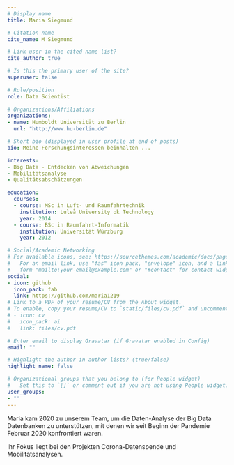```yaml
---
# Display name
title: Maria Siegmund

# Citation name
cite_name: M Siegmund

# Link user in the cited name list?
cite_author: true

# Is this the primary user of the site?
superuser: false

# Role/position
role: Data Scientist
 
# Organizations/Affiliations
organizations:
- name: Humboldt Universität zu Berlin
  url: "http://www.hu-berlin.de"

# Short bio (displayed in user profile at end of posts)
bio: Meine Forschungsinteressen beinhalten ...

interests:
- Big Data - Entdecken von Abweichungen
- Mobilitätsanalyse
- Qualitätsabschätzungen

education:
  courses:
  - course: MSc in Luft- und Raumfahrtechnik
    institution: Luleå University ok Technology
    year: 2014
  - course: BSc in Raumfahrt-Informatik
    institution: Universität Würzburg
    year: 2012

# Social/Academic Networking
# For available icons, see: https://sourcethemes.com/academic/docs/page-builder/#icons
#   For an email link, use "fas" icon pack, "envelope" icon, and a link in the
#   form "mailto:your-email@example.com" or "#contact" for contact widget.
social:
- icon: github
  icon_pack: fab
  link: https://github.com/maria1219
# Link to a PDF of your resume/CV from the About widget.
# To enable, copy your resume/CV to `static/files/cv.pdf` and uncomment the lines below.
# - icon: cv
#   icon_pack: ai
#   link: files/cv.pdf

# Enter email to display Gravatar (if Gravatar enabled in Config)
email: ""

# Highlight the author in author lists? (true/false)
highlight_name: false

# Organizational groups that you belong to (for People widget)
#   Set this to `[]` or comment out if you are not using People widget.
user_groups:
- ""
---
```


Maria kam 2020 zu unserem Team, um die Daten-Analyse der Big Data Datenbanken zu unterstützen,
mit denen wir seit Beginn der Pandemie Februar 2020 konfrontiert waren.

Ihr Fokus liegt bei den Projekten Corona-Datenspende und Mobilitätsanalysen.
